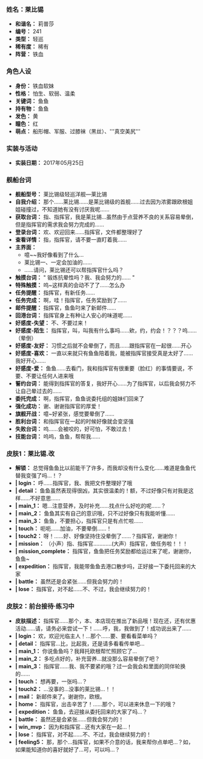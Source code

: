 ### 姓名：莱比锡
* **和谐名：** 莉普莎
* **编号：** 241
* **类型：** 轻巡
* **稀有度：** 稀有
* **阵营：** 铁血


### 角色人设
* **身份：** 铁血软妹
* **性格：** 怕生、软弱、温柔
* **关键词：** 鱼鱼
* **持有物：** 鱼鱼
* **发色：** 黄
* **瞳色：** 红
* **萌点：** 船形帽、军服、过膝袜（黑丝）、'''真空美尻'''


### 实装与活动
* **实装日期：** 2017年05月25日


### 舰船台词
* **舰船型号：** 莱比锡级轻巡洋舰—莱比锡
* **自我介绍：** 那个……莱比锡……是莱比锡级的首舰……过去因为浓雾跟欧根姐姐碰撞过，不知道她有没有讨厌我呢……
* **获取台词：** 指、指挥官，我是莱比锡…虽然由于点营养不良的关系容易晕倒，但是指挥官的需求我会努力完成的……
* **登录台词：** 欢、欢迎回来……指挥官，文件都整理好了
* **查看详情：** 指，指挥官，请不要一直盯着我……
* **主界面：**
  * 噫~~我好像看到了什么…
  * 莱比锡一、一定会加油的……
  * ……请问，莱比锡还可以帮指挥官什么吗？
* **触摸台词：** " 锻炼抗晕性吗？我、我会努力的……	"
* **特殊触摸：** 呜~这样真的会动不了了……怎么办
* **任务提醒：** 指挥官，有新任务……
* **任务完成：** 啊，哇！指挥官，任务奖励到了……
* **邮件提醒：** 指挥官，鱼鱼叼来了新邮件……
* **回港台词：** 指挥官身上有种让人安心的味道呢……
* **好感度-失望：** 不、不要过来！
* **好感度-陌生：** 指挥官，叫，叫我有什么事吗……欸，约，约会！？？？呜……（晕倒）
* **好感度-友好：** 习惯之后就不会晕倒了，而且……跟指挥官在一起很……开心
* **好感度-喜欢：** 一直以来就只有鱼鱼陪着我，能被指挥官接受真是太好了……我好开心……
* **好感度-爱：** 鱼鱼……去看门，我和指挥官有很重要（脸红）的事情要说，不要、不要让任何人进来哦
* **誓约台词：** 能得到指挥官的答复，我好开心……为了指挥官，以后我会努力不让自己晕过去的……
* **委托完成：** 啊，指挥官，鱼鱼说委托组的姐妹们回来了
* **强化成功：** 谢、谢谢指挥官的厚爱！
* **旗舰开战：** 噫~好紧张，感觉要晕倒了……
* **胜利台词：** 和指挥官在一起的时候好像就会变坚强
* **失败台词：** 呜……会被咬的，好可怕，不敢过去！
* **技能台词：** 呜呜，鱼鱼，帮帮我……


### 皮肤1：莱比锡.改
* **解锁：** 总觉得鱼鱼比以前能干了许多，而我却没有什么变化……难道是鱼鱼代替我变强了吗…！？
* **| login：** 呼……指挥官，我、我把文件整理好了哦
* **| detail：** 鱼鱼虽然表现得很凶，其实很温柔的！额，不过好像只有对我是这样……不好意思……
* **| main_1：** 嗯…注意营养，及时补充……找点什么好吃的呢……？
* **| main_2：** 鱼鱼其实有自己的意识哦，只不过好像只有我能听懂……
* **| main_3：** 鱼鱼，不要担心，指挥官只是有点忙啦……
* **| touch：** 呃呃……加油，不要晕倒……！
* **| touch2：** 呀！……好、好像坚持住没晕倒了……？指挥官，谢谢你！
* **| mission：** （小声）指、指挥官…………(大声）指挥官，做任务啦！！！
* **| mission_complete：** 指挥官，鱼鱼把任务奖励都给运过来了呢，谢谢你，鱼鱼~
* **| expedition：** 指挥官，我能带鱼鱼去港口散步吗，正好接一下委托回来的大家
* **| battle：** 虽然还是会紧张……但我会努力的！
* **| lose：** 指挥官，对不起……不、不过，我会继续努力的！


### 皮肤2：前台接待·练习中
* **皮肤描述：** 指挥官……那个，本、本店现在推出了新品哦！现在还，还有优惠活动……请，请务必来尝试一下！……呼，我，我做到了！成功说出来了……
* **| login：** 欢，欢迎光临主人！…那个……要、要看看菜单吗？
* **| detail：** 指挥官…比，比起我，还是请多看看传单吧…
* **| main_1：** 你说鱼鱼吗？我拜托欧根帮忙照顾它了…
* **| main_2：** 多吃点好的，补充营养…就没那么容易晕倒了吧？
* **| main_3：** 指挥官……我、我不要紧的哦？过一会我会和里面的同伴轮换的……
* **| touch：** 想再要，一张吗…？
* **| touch2：** …没事的…没事的莱比锡…！！
* **| mail：** 新邮件来了。谢谢你，欧根。
* **| home：** 指挥官，出击辛苦了！……那个，可以进来休息一下的哦？
* **| expedition：** 鱼鱼，去迎接从委托回来的大家了吗…？
* **| battle：** 虽然还是会紧张……但我会努力的！
* **| win_mvp：** 因为和指挥官…还有大家在一起…！
* **| lose：** 指挥官，对不起……不、不过，我会继续努力的！
* **| feeling5：** 那，那个…指挥官，如果不介意的话，我来帮你点单吧…？如，如果能知道你的喜好就好了…可，可以吗…？
